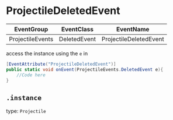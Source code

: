 # ProjectileDeletedEvent
EventGroup      |EventClass  |EventName
----------------|------------|---------
ProjectileEvents|DeletedEvent|ProjectileDeletedEvent

access the instance using the `e` in

```cs
[EventAttribute("ProjectileDeletedEvent")]
public static void onEvent(ProjectileEvents.DeletedEvent e){
    //Code here
}
```


## `.instance`
type: `Projectile`